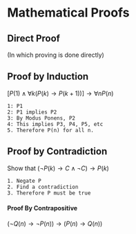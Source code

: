 # Mathematical Proofs
## Direct Proof
(In which proving is done directly)
## Proof by Induction
$[P(1)\land\forall k(P(k)\rightarrow P(k+1))]\rightarrow\forall nP(n)$  

    1: P1
    2: P1 implies P2
    3: By Modus Ponens, P2
    4: This implies P3, P4, P5, etc
    5. Therefore P(n) for all n.

## Proof by Contradiction
Show that 
$(\lnot P(k)\rightarrow C\land\lnot C)\rightarrow P(k)$

    1. Negate P
    2. Find a contradiction
    3. Therefore P must be true

#### Proof By Contrapositive
$(\lnot Q(n)\rightarrow\lnot P(n))\rightarrow(P(n)\rightarrow Q(n))$
